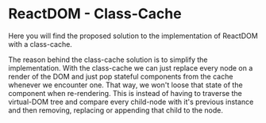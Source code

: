 # ReactDOM - Class-Cache

Here you will find the proposed solution to the implementation of ReactDOM with a class-cache.

The reason behind the class-cache solution is to simplify the implementation.
With the class-cache we can just replace every node on a render of the DOM and just pop 
stateful components from the cache whenever we encounter one. That way, we won't loose that state of the component 
when re-rendering. This is instead of having to traverse the virtual-DOM tree and compare every child-node with it's 
previous instance and then removing, replacing or appending that child to the node.
